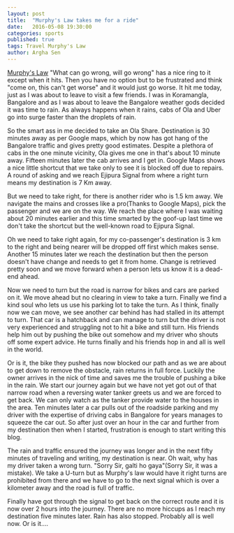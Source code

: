 ```yaml
---
layout: post
title:  "Murphy's Law takes me for a ride"
date:   2016-05-08 19:30:00
categories: sports 
published: true
tags: Travel Murphy's Law
author: Argha Sen
---
```

[Murphy's Law](https://en.wikipedia.org/wiki/Murphy%27s_law) "What can go wrong, will go wrong" has a nice ring to it except when it hits. Then you have no option but to be frustrated and think "come on, this can't get worse" and it would just go worse. It hit me today, just as I was about to leave to visit a few friends. I was in Koramangla, Bangalore and as I was about to leave the Bangalore weather gods decided it was time to rain. As always happens when it rains, cabs of Ola and Uber go into surge faster than the droplets of rain.

So the smart ass in me decided to take an Ola Share. Destination is 30 minutes away as per Google maps, which by now has got hang of the Bangalore traffic and gives pretty good estimates. Despite a plethora of cabs in the one minute vicinity, Ola gives me one in that's about 10 minute away. Fifteen minutes later the cab arrives and I get in. Google Maps shows a nice little shortcut that we take only to see it is blocked off due to repairs. A round of asking and we reach Ejipura Signal from where a right turn means my destination is 7 Km away.

But we need to take right, for there is another rider who is 1.5 km away. We navigate the mains and crosses like a pro(Thanks to Google Maps), pick the passenger and we are on the way. We reach the place where I was waiting about 20 minutes earlier and this time smarted by the goof-up last time we don't take the shortcut but the well-known road to Ejipura Signal.

Oh we need to take right again, for my co-passenger's destination is 3 km to the right and being nearer will be dropped off first which makes sense. Another 15 minutes later we reach the destination but then the person doesn't have change and needs to get it from home. Change is retrieved pretty soon and we move forward when a person lets us know it is a dead-end ahead.

Now we need to turn but the road is narrow for bikes and cars are parked on it. We move ahead but no clearing in view to take a turn. Finally we find a kind soul who lets us use his parking lot to take the turn. As I think, finally now we can move, we see another car behind has had stalled in its attempt to turn. That car is a hatchback and can manage to turn but the driver is not very experienced and struggling not to hit a bike and still turn. His friends help him out by pushing the bike out somehow and my driver who shouts off some expert advice. He turns finally and his friends hop in and all is well in the world.

Or is it, the bike they pushed has now blocked our path and as we are about to get down to remove the obstacle, rain returns in full force. Luckily the owner arrives in the nick of time and saves me the trouble of pushing a bike in the rain. We start our journey again but we have not yet got out of that narrow road when a reversing water tanker greets us and we are forced to get back. We can only watch as the tanker provide water to the houses in the area. Ten minutes later a car pulls out of the roadside parking and my driver with the expertise of driving cabs in Bangalore for years manages to squeeze the car out. So after just over an hour in the car and further from my destination then when I started, frustration is enough to start writing this blog.

The rain and traffic ensured the journey was longer and in the next fifty minutes of traveling and writing, my destination is near. Oh wait, why has my driver taken a wrong turn. "Sorry Sir, galti ho gaya"(Sorry Sir, it was a mistake). We take a U-turn but as Murphy's law would have it right turns are prohibited from there and we have to go to the next signal which is over a kilometer away and the road is full of traffic.

Finally have got through the signal to get back on the correct route and it is now over 2 hours into the journey. There are no more hiccups as I reach my destination five minutes later. Rain has also stopped. Probably all is well now. Or is it....
